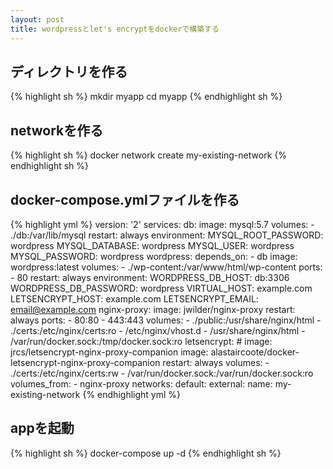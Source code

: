 ```yaml
---
layout: post
title: wordpressとlet's encryptをdockerで構築する
---
```

## ディレクトリを作る
{% highlight sh %}
mkdir myapp
cd myapp
{% endhighlight sh %}

## networkを作る
{% highlight sh %}
docker network create my-existing-network
{% endhighlight sh %}

## docker-compose.ymlファイルを作る
{% highlight yml %}
version: '2'
services:
  db:
    image: mysql:5.7
    volumes:
      - ./db:/var/lib/mysql
    restart: always
    environment:
      MYSQL_ROOT_PASSWORD: wordpress
      MYSQL_DATABASE: wordpress
      MYSQL_USER: wordpress
      MYSQL_PASSWORD: wordpress
  wordpress:
    depends_on:
      - db
    image: wordpress:latest
    volumes:
      - ./wp-content:/var/www/html/wp-content
    ports:
      - 80
    restart: always
    environment:
      WORDPRESS_DB_HOST: db:3306
      WORDPRESS_DB_PASSWORD: wordpress
      VIRTUAL_HOST: example.com
      LETSENCRYPT_HOST: example.com
      LETSENCRYPT_EMAIL: email@example.com
  nginx-proxy:
    image: jwilder/nginx-proxy
    restart: always
    ports:
      - 80:80
      - 443:443
    volumes:
      - ./public:/usr/share/nginx/html
      - ./certs:/etc/nginx/certs:ro
      - /etc/nginx/vhost.d
      - /usr/share/nginx/html
      - /var/run/docker.sock:/tmp/docker.sock:ro
  letsencrypt:
    # image: jrcs/letsencrypt-nginx-proxy-companion
    image: alastaircoote/docker-letsencrypt-nginx-proxy-companion
    restart: always
    volumes:
      - ./certs:/etc/nginx/certs:rw
      - /var/run/docker.sock:/var/run/docker.sock:ro
    volumes_from:
      - nginx-proxy
networks:
  default:
    external:
      name: my-existing-network
{% endhighlight yml %}

## appを起動
{% highlight sh %}
docker-compose up -d
{% endhighlight sh %}
